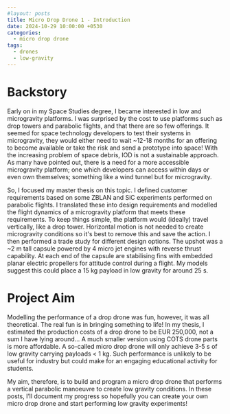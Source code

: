```yaml
---
#layout: posts
title: Micro Drop Drone 1 - Introduction
date: 2024-10-29 10:00:00 +0530
categories:
  - micro drop drone
tags:
  - drones
  - low-gravity
---
```


# Backstory

Early on in my Space Studies degree, I became interested in low and microgravity platforms. I was surprised by the cost to use platforms such as drop towers and parabolic flights, and that there are so few offerings. It seemed for space technology developers to test their systems in microgravity, they would either need to wait ~12-18 months for an offering to become available or take the risk and send a prototype into space! With the increasing problem of space debris, IOD is not a sustainable approach. As many have pointed out, there is a need for a more accessible microgravity platform; one which developers can access within days or even own themselves; something like a wind tunnel but for microgravity.

So, I focused my master thesis on this topic. I defined customer requirements based on some ZBLAN and SiC experiments performed on parabolic flights. I translated these into design requirements and modelled the flight dynamics of a microgravity platform that meets these requirements. To keep things simple, the platform would (ideally) travel vertically, like a drop tower. Horizontal motion is not needed to create microgravity conditions so it's best to remove this and save the action. I then performed a trade study for different design options. The upshot was a ~2 m tall capsule powered by 4 micro jet engines with reverse thrust capability. At each end of the capsule are stabilising fins with embedded planar electric propellers for attitude control during a flight. My models suggest this could place a 15 kg payload in low gravity for around 25 s.

# Project Aim

Modelling the performance of a drop drone was fun, however, it was all theoretical. The real fun is in bringing something to life! In my thesis, I estimated the production costs of a drop drone to be EUR 250,000, not a sum I have lying around… A much smaller version using COTS drone parts is more affordable. A so-called micro drop drone will only achieve 3-5 s of low gravity carrying payloads < 1 kg. Such performance is unlikely to be useful for industry but could make for an engaging educational activity for students.

My aim, therefore, is to build and program a micro drop drone that performs a vertical parabolic manoeuvre to create low gravity conditions. In these posts, I’ll document my progress so hopefully you can create your own micro drop drone and start performing low gravity experiments!
